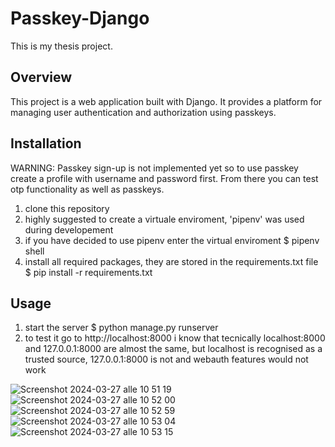 # Passkey-Django

This is my thesis project.

## Overview

This project is a web application built with Django. It provides a platform for managing user authentication and authorization using passkeys.

## Installation

WARNING: Passkey sign-up is not implemented yet so to use passkey create a profile with username and password first. From there you can test otp functionality as well as passkeys.

1. clone this repository
2. highly suggested to create a virtuale enviroment, 'pipenv' was used during developement
3. if you have decided to use pipenv enter the virtual enviroment
         $ pipenv shell
4. install all required packages, they are stored in the requirements.txt file
         $ pip install -r requirements.txt
   
## Usage

1. start the server
         $ python manage.py runserver
2. to test it go to http://localhost:8000
         i know that tecnically localhost:8000 and 127.0.0.1:8000 are almost the same, 
         but localhost is recognised as a trusted source, 127.0.0.1:8000 is not and webauth features would not work

![Screenshot 2024-03-27 alle 10 51 19](https://github.com/leonardonels/mysite/assets/81677769/2aeef6b5-d33f-41db-82c2-b69c248b5d57)
![Screenshot 2024-03-27 alle 10 52 00](https://github.com/leonardonels/mysite/assets/81677769/7396a629-a5d9-4387-aeae-b66261a041bb)
![Screenshot 2024-03-27 alle 10 52 59](https://github.com/leonardonels/mysite/assets/81677769/0bfc6bfe-d210-499a-8cc6-34979462af02)
![Screenshot 2024-03-27 alle 10 53 04](https://github.com/leonardonels/mysite/assets/81677769/e7e56faf-b66e-4d31-8912-ed619a51b6fb)
![Screenshot 2024-03-27 alle 10 53 15](https://github.com/leonardonels/mysite/assets/81677769/d11fcd7d-0dec-48d0-88ad-4204d2e43d2f)
